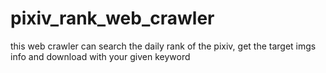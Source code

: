 # pixiv_rank_web_crawler
this web crawler can search the daily rank of the pixiv, get the target imgs info and download with your given keyword 

